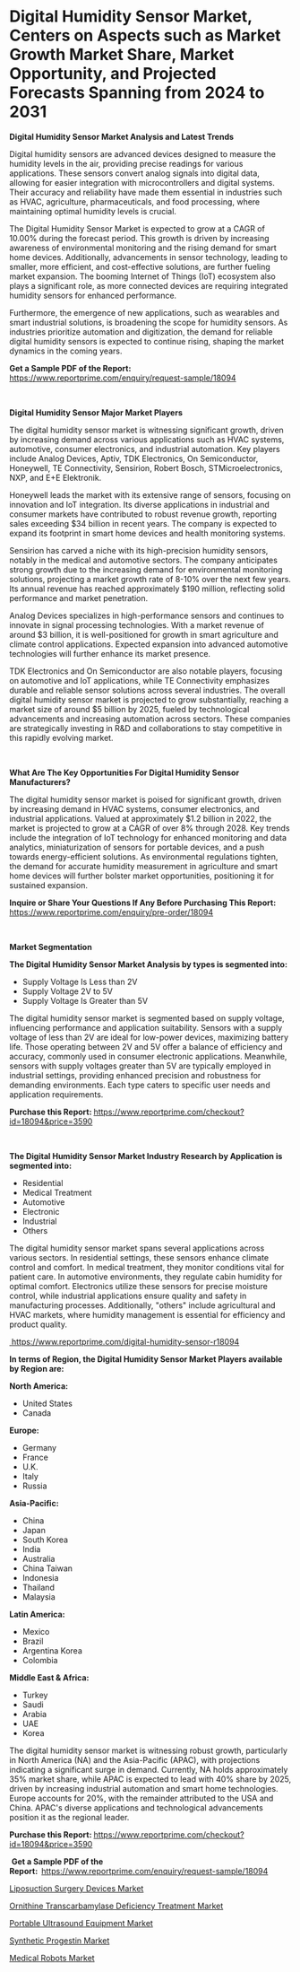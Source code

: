 <p><h1>Digital Humidity Sensor Market, Centers on Aspects such as Market Growth Market Share, Market Opportunity, and Projected Forecasts Spanning from 2024 to 2031</h1></p><p><strong>Digital Humidity Sensor Market Analysis and Latest Trends</strong></p>
<p><p>Digital humidity sensors are advanced devices designed to measure the humidity levels in the air, providing precise readings for various applications. These sensors convert analog signals into digital data, allowing for easier integration with microcontrollers and digital systems. Their accuracy and reliability have made them essential in industries such as HVAC, agriculture, pharmaceuticals, and food processing, where maintaining optimal humidity levels is crucial.</p><p>The Digital Humidity Sensor Market is expected to grow at a CAGR of 10.00% during the forecast period. This growth is driven by increasing awareness of environmental monitoring and the rising demand for smart home devices. Additionally, advancements in sensor technology, leading to smaller, more efficient, and cost-effective solutions, are further fueling market expansion. The booming Internet of Things (IoT) ecosystem also plays a significant role, as more connected devices are requiring integrated humidity sensors for enhanced performance.</p><p>Furthermore, the emergence of new applications, such as wearables and smart industrial solutions, is broadening the scope for humidity sensors. As industries prioritize automation and digitization, the demand for reliable digital humidity sensors is expected to continue rising, shaping the market dynamics in the coming years.</p></p>
<p><strong>Get a Sample PDF of the Report:&nbsp;</strong> <a href="https://www.reportprime.com/enquiry/request-sample/18094?utm_campaign=1141&utm_medium=2&utm_source=Github&utm_content=ia&utm_term=20112024&utm_id=digital-humidity-sensor">https://www.reportprime.com/enquiry/request-sample/18094</a></p>
<p>&nbsp;</p>
<p><strong>Digital Humidity Sensor Major Market Players</strong></p>
<p><p>The digital humidity sensor market is witnessing significant growth, driven by increasing demand across various applications such as HVAC systems, automotive, consumer electronics, and industrial automation. Key players include Analog Devices, Aptiv, TDK Electronics, On Semiconductor, Honeywell, TE Connectivity, Sensirion, Robert Bosch, STMicroelectronics, NXP, and E+E Elektronik.</p><p>Honeywell leads the market with its extensive range of sensors, focusing on innovation and IoT integration. Its diverse applications in industrial and consumer markets have contributed to robust revenue growth, reporting sales exceeding $34 billion in recent years. The company is expected to expand its footprint in smart home devices and health monitoring systems.</p><p>Sensirion has carved a niche with its high-precision humidity sensors, notably in the medical and automotive sectors. The company anticipates strong growth due to the increasing demand for environmental monitoring solutions, projecting a market growth rate of 8-10% over the next few years. Its annual revenue has reached approximately $190 million, reflecting solid performance and market penetration.</p><p>Analog Devices specializes in high-performance sensors and continues to innovate in signal processing technologies. With a market revenue of around $3 billion, it is well-positioned for growth in smart agriculture and climate control applications. Expected expansion into advanced automotive technologies will further enhance its market presence.</p><p>TDK Electronics and On Semiconductor are also notable players, focusing on automotive and IoT applications, while TE Connectivity emphasizes durable and reliable sensor solutions across several industries. The overall digital humidity sensor market is projected to grow substantially, reaching a market size of around $5 billion by 2025, fueled by technological advancements and increasing automation across sectors. These companies are strategically investing in R&D and collaborations to stay competitive in this rapidly evolving market.</p></p>
<p>&nbsp;</p>
<p><strong>What Are The Key Opportunities For Digital Humidity Sensor Manufacturers?</strong></p>
<p><p>The digital humidity sensor market is poised for significant growth, driven by increasing demand in HVAC systems, consumer electronics, and industrial applications. Valued at approximately $1.2 billion in 2022, the market is projected to grow at a CAGR of over 8% through 2028. Key trends include the integration of IoT technology for enhanced monitoring and data analytics, miniaturization of sensors for portable devices, and a push towards energy-efficient solutions. As environmental regulations tighten, the demand for accurate humidity measurement in agriculture and smart home devices will further bolster market opportunities, positioning it for sustained expansion.</p></p>
<p><strong>Inquire or Share Your Questions If Any Before Purchasing This Report:</strong> <a href="https://www.reportprime.com/enquiry/pre-order/18094?utm_campaign=1141&utm_medium=2&utm_source=Github&utm_content=ia&utm_term=20112024&utm_id=digital-humidity-sensor">https://www.reportprime.com/enquiry/pre-order/18094</a></p>
<p>&nbsp;</p>
<p><strong>Market Segmentation</strong></p>
<p><strong>The Digital Humidity Sensor Market Analysis by types is segmented into:</strong></p>
<p><ul><li>Supply Voltage Is Less than 2V</li><li>Supply Voltage 2V to 5V</li><li>Supply Voltage Is Greater than 5V</li></ul></p>
<p><p>The digital humidity sensor market is segmented based on supply voltage, influencing performance and application suitability. Sensors with a supply voltage of less than 2V are ideal for low-power devices, maximizing battery life. Those operating between 2V and 5V offer a balance of efficiency and accuracy, commonly used in consumer electronic applications. Meanwhile, sensors with supply voltages greater than 5V are typically employed in industrial settings, providing enhanced precision and robustness for demanding environments. Each type caters to specific user needs and application requirements.</p></p>
<p><strong>Purchase this Report:&nbsp;</strong><a href="https://www.reportprime.com/checkout?id=18094&price=3590&utm_campaign=1141&utm_medium=2&utm_source=Github&utm_content=ia&utm_term=20112024&utm_id=digital-humidity-sensor">https://www.reportprime.com/checkout?id=18094&price=3590</a></p>
<p>&nbsp;</p>
<p><strong>The Digital Humidity Sensor Market Industry Research by Application is segmented into:</strong></p>
<p><ul><li>Residential</li><li>Medical Treatment</li><li>Automotive</li><li>Electronic</li><li>Industrial</li><li>Others</li></ul></p>
<p><p>The digital humidity sensor market spans several applications across various sectors. In residential settings, these sensors enhance climate control and comfort. In medical treatment, they monitor conditions vital for patient care. In automotive environments, they regulate cabin humidity for optimal comfort. Electronics utilize these sensors for precise moisture control, while industrial applications ensure quality and safety in manufacturing processes. Additionally, "others" include agricultural and HVAC markets, where humidity management is essential for efficiency and product quality.</p></p>
<p><a href="https://www.reportprime.com/digital-humidity-sensor-r18094?utm_campaign=1141&utm_medium=2&utm_source=Github&utm_content=ia&utm_term=20112024&utm_id=digital-humidity-sensor">&nbsp;https://www.reportprime.com/digital-humidity-sensor-r18094</a></p>
<p><strong>In terms of Region, the Digital Humidity Sensor Market Players available by Region are:</strong></p>
<p>
    <p> <strong> North America: </strong>
        <ul>
            <li>United States</li>
            <li>Canada</li>
        </ul>
        </p> 
    <p> <strong> Europe: </strong>
        <ul>
            <li>Germany</li>
            <li>France</li>
            <li>U.K.</li>
            <li>Italy</li>
            <li>Russia</li>
        </ul>
        </p> 
    <p> <strong> Asia-Pacific: </strong>
        <ul>
            <li>China</li>
            <li>Japan</li>
            <li>South Korea</li>
            <li>India</li>
            <li>Australia</li>
            <li>China Taiwan</li>
            <li>Indonesia</li>
            <li>Thailand</li>
            <li>Malaysia</li>
        </ul>
        </p> 
    <p> <strong> Latin America: </strong>
        <ul>
            <li>Mexico</li>
            <li>Brazil</li>
            <li>Argentina Korea</li>
            <li>Colombia</li>
        </ul>
        </p> 
    <p> <strong> Middle East & Africa: </strong>
        <ul>
            <li>Turkey</li>
            <li>Saudi</li>
            <li>Arabia</li>
            <li>UAE</li>
            <li>Korea</li>
        </ul>
    </p>
    </p>
<p><p>The digital humidity sensor market is witnessing robust growth, particularly in North America (NA) and the Asia-Pacific (APAC), with projections indicating a significant surge in demand. Currently, NA holds approximately 35% market share, while APAC is expected to lead with 40% share by 2025, driven by increasing industrial automation and smart home technologies. Europe accounts for 20%, with the remainder attributed to the USA and China. APAC's diverse applications and technological advancements position it as the regional leader.</p></p>
<p><strong>Purchase this Report: </strong><a href="https://www.reportprime.com/checkout?id=18094&price=3590&utm_campaign=1141&utm_medium=2&utm_source=Github&utm_content=ia&utm_term=20112024&utm_id=digital-humidity-sensor">https://www.reportprime.com/checkout?id=18094&price=3590</a></p>
<p>&nbsp;<strong>Get a Sample PDF of the Report:&nbsp;&nbsp;</strong><a href="https://www.reportprime.com/enquiry/request-sample/18094?utm_campaign=1141&utm_medium=2&utm_source=Github&utm_content=ia&utm_term=20112024&utm_id=digital-humidity-sensor">https://www.reportprime.com/enquiry/request-sample/18094</a></p>
<p><strong></strong></p>
<p><p><a href="https://www.linkedin.com/pulse/comprehensive-market-analysis-liposuction-surgery-devices-fpjue?utm_campaign=1141&utm_medium=2&utm_source=Github&utm_content=ia&utm_term=20112024&utm_id=digital-humidity-sensor">Liposuction Surgery Devices Market</a></p><p><a href="https://issuu.com/reportprime-2/docs/ornithine-transcarbamylase-deficien_7e2694b0d0d878?utm_campaign=1141&utm_medium=2&utm_source=Github&utm_content=ia&utm_term=20112024&utm_id=digital-humidity-sensor">Ornithine Transcarbamylase Deficiency Treatment Market</a></p><p><a href="https://www.linkedin.com/pulse/industry-growth-potential-portable-ultrasound-equipment-k8yqe?utm_campaign=1141&utm_medium=2&utm_source=Github&utm_content=ia&utm_term=20112024&utm_id=digital-humidity-sensor">Portable Ultrasound Equipment Market</a></p><p><a href="https://issuu.com/reportprime-2/docs/synthetic-progestin-market-size-203_217bc7855096ba?utm_campaign=1141&utm_medium=2&utm_source=Github&utm_content=ia&utm_term=20112024&utm_id=digital-humidity-sensor">Synthetic Progestin Market</a></p><p><a href="https://www.linkedin.com/pulse/future-trends-competition-medical-robots-market-projected-oijbe?utm_campaign=1141&utm_medium=2&utm_source=Github&utm_content=ia&utm_term=20112024&utm_id=digital-humidity-sensor">Medical Robots Market</a></p></p>